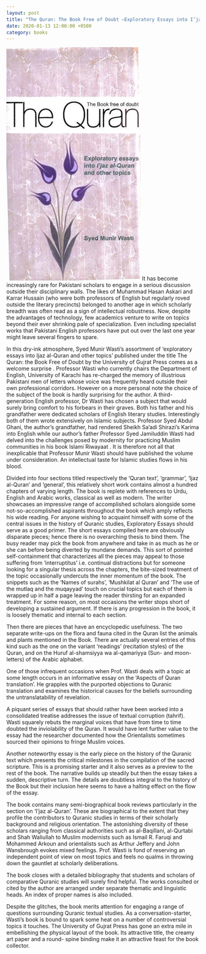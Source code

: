 ```yaml
---
layout: post
title: "The Quran: The Book Free of Doubt –Exploratory Essays into I’jaz al-Quran and Other Topics"
date: 2020-01-13 12:00:00 +0500
category: books
---
```

![SSSaW](/assets/img/wasit-book.jpeg#thumbnail)
It has become increasingly rare for Pakistani scholars to engage in a serious discussion outside their disciplinary walls.  The likes of  Muhammad Hasan Askari and Karrar Hussain (who were both professors of English but regularly roved outside the literary precincts)  belonged to another age in which scholarly breadth was often read as a sign of intellectual robustness. Now, despite the advantages of technology, few academics venture to write on topics beyond their ever shrinking pale of specialization. Even including specialist works that Pakistani English professors have put out over the last one year might leave several fingers to spare.

In this dry-ink atmosphere, Syed Munir Wasti’s  assortment of ‘exploratory essays into Ijaz al-Quran and other topics’ published under the title The Quran: the Book Free of Doubt by the University of Gujrat Press comes as a welcome surprise . Professor Wasti who currently chairs the Department of English, University of Karachi has re-charged the memory of illustrious Pakistani men of letters whose voice was frequently heard outside their own professional corridors. However on a more personal note the choice of the subject of the book is hardly surprising for the author. A third-generation English professor, Dr Wasti has chosen a subject that would surely bring comfort to his forbears in their graves. Both his father and his grandfather were dedicated scholars of English literary studies. Interestingly both of them wrote extensively on Islamic subjects. Professor Syed Abdul Ghani, the author’s grandfather, had rendered Sheikh Sa’adi Shirazi’s Karima into English while our author’s father Professor Syed Jamiluddin Wasti  had delved into the challenges posed by modernity for practicing Muslim communities in his book Islami Riwayaat . It is therefore not all that inexplicable that Professor Munir Wasti should have published the volume under consideration. An intellectual taste for Islamic studies flows in his blood.

Divided into four sections titled respectively the ‘Quran text’, ‘grammar’, ‘Ijaz al-Quran’ and ‘general’, this relatively short work contains almost a hundred chapters of varying length.  The book is replete with references to Urdu, English and Arabic works, classical as well as modern. The writer showcases an impressive range of accomplished scholars alongside some not-so-accomplished aspirants throughout the book which amply reflects his wide reading.  For anyone wishing to acquaint himself with some of the central issues in the history of Quranic studies, Exploratory Essays should serve as a good primer. The short essays compiled here are obviously disparate pieces; hence there is no overarching thesis to bind them.  The busy reader may pick the book from anywhere and take in as much as he or she can before being diverted by mundane demands. This sort of  pointed self-containment that characterizes all the pieces may appeal to those suffering from ‘interruptitus’ i.e. continual distractions but for someone looking for a singular thesis across the chapters, the bite-sized treatment of the topic occasionally undercuts the inner momentum of the book. The snippets such as the ‘Names of surahs’, ‘Mushkilat al Quran’ and ‘The use of the mutlaq and the muqayyad’  touch on  crucial topics but each of them is wrapped up in half a page leaving the reader thirsting for an expanded treatment. For some reason, on most occasions the writer stops short of developing a sustained argument. If there is any progression in the book, it is loosely thematic and internal to each section.

Then there are pieces that have an encyclopedic usefulness. The two separate write-ups on the flora and fauna cited in the Quran list the animals and plants mentioned in the Book. There are actually several entries of this kind such as the one on the variant ‘readings’ (recitation styles) of the Quran, and on the Huruf al-shamsiyya wa al-qamariyya (Sun- and moon-letters) of the Arabic alphabet.

One of those infrequent occasions when Prof. Wasti deals with a topic at some length occurs in an informative essay on the ‘Aspects of Quran translation’. He grapples with the purported objections to Quranic translation and examines the historical causes for the beliefs surrounding the untranslatability of revelation.

A piquant series of essays that should rather have been worked into a consolidated treatise addresses the issue of textual corruption (tahrif). Wasti squarely rebuts the marginal voices that have from time to time doubted the inviolability of the Quran. It would have lent further value to the essay had the researcher documented how the Orientalists sometimes sourced their opinions to fringe Muslim voices.

Another noteworthy essay is the early piece on the history of the Quranic text which presents the critical milestones in the compilation of the sacred scripture. This is a promising starter and it also serves as a preview to the rest of the book.  The narrative builds up steadily but then the essay takes a sudden, descriptive turn. The details are doubtless integral to the history of the Book but their inclusion here seems to have a halting effect on the flow of the essay.

The book contains many semi-biographical book reviews particularly in the section on ‘I’jaz al-Quran’. These are biographical to the extent that they profile the contributors to Quranic studies in terms of their scholarly background and religious orientation. The astonishing diversity of these scholars ranging from classical authorities such as al-Baqillani, al-Qurtabi and Shah Waliullah to Muslim modernists such as Ismail R. Faruqi and Mohammed Arkoun and orientalists such as Arthur Jeffery and John Wansbrough evokes mixed feelings. Prof. Wasti is fond of reserving an independent point of view on most topics and feels no qualms in throwing down the gauntlet at scholarly deliberations.

The book closes with a detailed bibliography that students and scholars of comparative Quranic studies will surely find helpful. The works consulted or cited by the author are arranged under separate thematic and linguistic heads.  An index of proper names is also included.

Despite the glitches, the book merits attention for engaging a range of questions surrounding Quranic textual studies. As a conversation-starter, Wasti’s book is bound to spark some heat on a number of controversial topics it touches.  The University of Gujrat Press has gone an extra mile in embellishing the physical layout of the book. Its attractive title, the creamy art paper and a round- spine binding make it an attractive feast for the book collector.